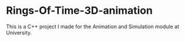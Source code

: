 # Rings-Of-Time-3D-animation
This is a C++ project I made for the Animation and Simulation module at University.
